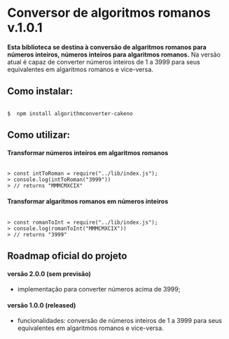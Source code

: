 # Conversor de algoritmos romanos v.1.0.1

**Esta biblioteca se destina à conversão de algaritmos romanos para números inteiros, números inteiros para algaritmos romanos.**
Na versão atual é capaz de converter números inteiros de 1 a 3999 para seus equivalentes em algaritmos romanos e vice-versa.

## Como instalar:

```shell

$  npm install algorithmconverter-cakeno

```

## Como utilizar:

#### Transformar números inteiros em algaritmos romanos
```node

> const intToRoman = require("../lib/index.js");
> console.log(intToRoman("3999"))
> // returns "MMMCMXCIX"

```

#### Transformar algaritmos romanos em números inteiros
```node

> const romanToInt = require("../lib/index.js");
> console.log(romanToInt("MMMCMXCIX"))
> // returns "3999"

```

## Roadmap oficial do projeto

#### versão 2.0.0 (sem previsão)
- implementação para converter números acima de 3999;

#### versão 1.0.0 (released)
- funcionalidades: conversão de números inteiros de 1 a 3999 para seus equivalentes em algaritmos romanos e vice-versa.

